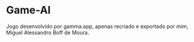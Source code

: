 # Game-AI
Jogo desenvolvido por gamma.app, apenas recriado e exportado por mim, Miguel Alessandro Boff de Moura.
